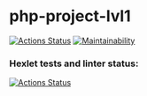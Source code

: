 # php-project-lvl1

[![Actions Status](https://github.com/algins/php-project-lvl1/workflows/main/badge.svg)](https://github.com/algins/php-project-lvl1/actions)
[![Maintainability](https://api.codeclimate.com/v1/badges/a99a88d28ad37a79dbf6/maintainability)](https://codeclimate.com/github/algins/php-project-lvl1/maintainability)


### Hexlet tests and linter status:
[![Actions Status](https://github.com/algins/php-project-lvl1/workflows/hexlet-check/badge.svg)](https://github.com/algins/php-project-lvl1/actions)
